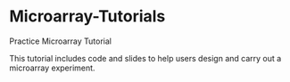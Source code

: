 # Microarray-Tutorials
Practice Microarray Tutorial

This tutorial includes code and slides to help users design and carry out a microarray experiment.
